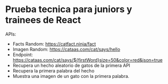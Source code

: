 # Prueba tecnica para juniors y trainees de React

APIs: 

- Facts Random: https://catfact.ninja/fact
- Imagen Random: https://cataas.com/cat/says/hello
- Endpoint: https://cataas.com/cat/says/${firstWord}size=50&color=red&json=true
- Recupera un hecho aleatorio de gatos de la primera API
- Recupera la primera palabra del hecho
- Muestra una imagen de un gato con la primera palabra.

